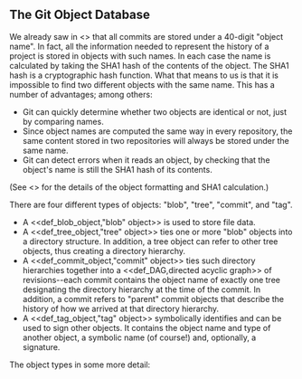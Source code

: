 ## The Git Object Database ##

We already saw in <<understanding-commits>> that all commits are stored
under a 40-digit "object name".  In fact, all the information needed to
represent the history of a project is stored in objects with such names.
In each case the name is calculated by taking the SHA1 hash of the
contents of the object.  The SHA1 hash is a cryptographic hash function.
What that means to us is that it is impossible to find two different
objects with the same name.  This has a number of advantages; among
others:

- Git can quickly determine whether two objects are identical or not,
  just by comparing names.
- Since object names are computed the same way in every repository, the
  same content stored in two repositories will always be stored under
  the same name.
- Git can detect errors when it reads an object, by checking that the
  object's name is still the SHA1 hash of its contents.

(See <<object-details>> for the details of the object formatting and
SHA1 calculation.)

There are four different types of objects: "blob", "tree", "commit", and
"tag".

- A <<def_blob_object,"blob" object>> is used to store file data.
- A <<def_tree_object,"tree" object>> ties one or more
  "blob" objects into a directory structure. In addition, a tree object
  can refer to other tree objects, thus creating a directory hierarchy.
- A <<def_commit_object,"commit" object>> ties such directory hierarchies
  together into a <<def_DAG,directed acyclic graph>> of revisions--each
  commit contains the object name of exactly one tree designating the
  directory hierarchy at the time of the commit. In addition, a commit
  refers to "parent" commit objects that describe the history of how we
  arrived at that directory hierarchy.
- A <<def_tag_object,"tag" object>> symbolically identifies and can be
  used to sign other objects. It contains the object name and type of
  another object, a symbolic name (of course!) and, optionally, a
  signature.

The object types in some more detail: